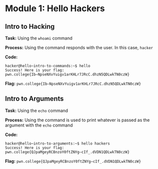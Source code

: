 # Module 1: Hello Hackers
## Intro to Hacking

**Task:** Using the `whoami` command

**Process:** Using the command responds with the user. In this case, `hacker` 

**Code:**
```
hacker@hello~intro-to-commands:~$ hello
Success! Here is your flag:
pwn.college{Ib—NpseNXvYuigv1arKHLr7JRcC.dhzN5QDLwkTN0czW}
```

**Flag:** `pwn.college{Ib—NpseNXvYuigv1arKHLr7JRcC.dhzN5QDLwkTN0czW}`
</br>

## Intro to Arguments

**Task:** Using the `echo` command

**Process:** Using the command is used to print whatever is passed as the argument with the `echo` command

**Code:**
```
hacker@hello~intro-to-arguments:~$ hello hackers
Success! Here is your flag:
pwn.college{QJpaMgeyRCBnzoY0ftZNYg—cIf_.dVDN1QDLwkTN0czW}
```

**Flag:** `pwn.college{QJpaMgeyRCBnzoY0ftZNYg—cIf_.dVDN1QDLwkTN0czW}`
